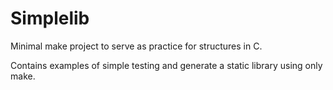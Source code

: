 # Simplelib

Minimal make project to serve as practice for structures in C.

Contains examples of simple testing and generate a static library using only make.